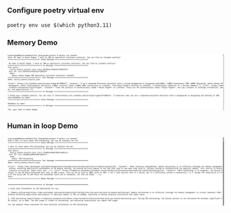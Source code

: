 
### Configure poetry virtual env
```
poetry env use $(which python3.11) 
```

### Memory Demo

![](.README_images/a1945e22.png)

### Human in loop Demo
![](.README_images/d849066c.png)